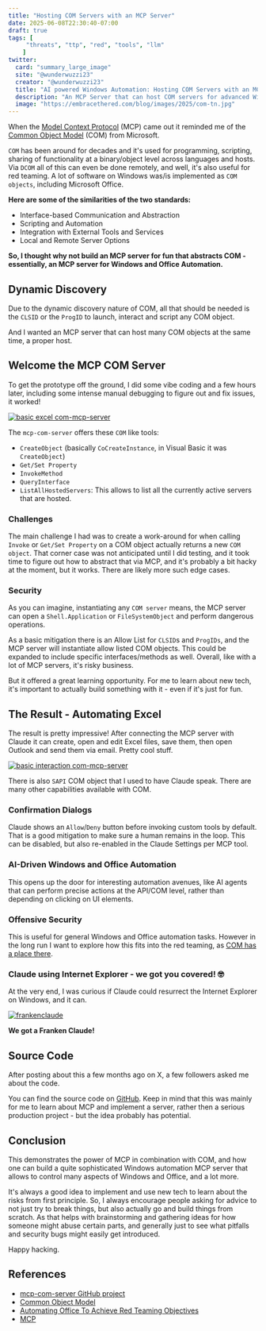 ```yaml
---
title: "Hosting COM Servers with an MCP Server"
date: 2025-06-08T22:30:40-07:00
draft: true
tags: [
     "threats", "ttp", "red", "tools", "llm"
    ]
twitter:
  card: "summary_large_image"
  site: "@wunderwuzzi23"
  creator: "@wunderwuzzi23"
  title: "AI powered Windows Automation: Hosting COM Servers with an MCP Server 🤯"
  description: "An MCP Server that can host COM servers for advanced Windows Automation"
  image: "https://embracethered.com/blog/images/2025/com-tn.jpg"
---
```


When the [Model Context Protocol](https://modelcontextprotocol.io/introduction) (MCP) came out it reminded me of the [Common Object Model](https://learn.microsoft.com/en-us/windows/win32/com/the-component-object-model) (COM) from Microsoft. 

`COM` has been around for decades and it's used for programming, scripting, sharing of functionality at a binary/object level across languages and hosts. Via `DCOM` all of this can even be done remotely, and well, it's also useful for red teaming. A lot of software on Windows was/is implemented as `COM objects`, including Microsoft Office.

**Here are some of the similarities of the two standards:**
* Interface-based Communication and Abstraction 
* Scripting and Automation
* Integration with External Tools and Services
* Local and Remote Server Options

**So, I thought why not build an MCP server for fun that abstracts COM - essentially, an MCP server for Windows and Office Automation.**

## Dynamic Discovery

Due to the dynamic discovery nature of COM, all that should be needed is the `CLSID` or the `ProgID` to launch, interact and script any COM object.

And I wanted an MCP server that can host many COM objects at the same time, a proper host.

## Welcome the MCP COM Server

To get the prototype off the ground, I did some vibe coding and a few hours later, including some intense manual debugging to figure out and fix issues, it worked!

[![basic excel com-mcp-server](/blog/images/2025/claude-com-mcp-excel.jpg)](/blog/images/2025/claude-com-mcp-excel.jpg)

The `mcp-com-server` offers these `COM` like tools:

* `CreateObject` (basically `CoCreateInstance`, in Visual Basic it was `CreateObject`)
* `Get/Set Property` 
* `InvokeMethod`
* `QueryInterface`
* `ListAllHostedServers`: This allows to list all the currently active servers that are hosted.

### Challenges

The main challenge I had was to create a work-around for when calling `Invoke` or `Get/Set Property` on a COM object actually returns a new `COM object`. That corner case was not anticipated until I did testing, and it took time to figure out how to abstract that via MCP, and it's probably a bit hacky at the moment, but it works. There are likely more such edge cases. 

### Security

As you can imagine, instantiating any `COM server` means, the MCP server can open a `Shell.Application` or `FileSystemObject` and perform dangerous operations. 

As a basic mitigation there is an Allow List for `CLSID`s and `ProgIDs`, and the MCP server will instantiate allow listed COM objects. This could be expanded to include specific interfaces/methods as well. Overall, like with a lot of MCP servers, it's risky business. 

But it offered a great learning opportunity. For me to learn about new tech, it's important to actually build something with it - even if it's just for fun.

## The Result - Automating Excel

The result is pretty impressive! After connecting the MCP server with Claude it can create, open and edit Excel files, save them, then open Outlook and send them via email. Pretty cool stuff.

[![basic interaction com-mcp-server](/blog/images/2025/claude-mcp-com-excel.png)](/blog/images/2025/claude-mcp-com-excel.png)

There is also `SAPI` COM object that I used to have Claude speak. There are many other capabilities available with COM.

### Confirmation Dialogs

Claude shows an `Allow`/`Deny` button before invoking custom tools by default. That is a good mitigation to make sure a human remains in the loop. This can be disabled, but also re-enabled in the Claude Settings per MCP tool.


### AI-Driven Windows and Office Automation 

This opens up the door for interesting automation avenues, like AI agents that can perform precise actions at the API/COM level, rather than depending on clicking on UI elements.

### Offensive Security

This is useful for general Windows and Office automation tasks. However in the long run I want to explore how this fits into the red teaming, as [COM has a place there](https://embracethered.com/blog/posts/2021/automating-office-to-achieve-redteaming-objectives/). 

### Claude using Internet Explorer - we got you covered! 🤓

At the very end, I was curious if Claude could resurrect the Internet Explorer on Windows, and it can.

[![frankenclaude](/blog/images/2025/claude-com-frankenclaude.jpg)](/blog/images/2025/claude-com-frankenclaude.jpg)

**We got a Franken Claude!**

## Source Code

After posting about this a few months ago on X, a few followers asked me about the code.

You can find the source code on [GitHub](https://github.com/wunderwuzzi23/mcp-com-server). Keep in mind that this was mainly for me to learn about MCP and implement a server, rather then a serious production project - but the idea probably has potential.

## Conclusion

This demonstrates the power of MCP in combination with COM, and how one can build a quite sophisticated Windows automation MCP server that allows to control many aspects of Windows and Office, and a lot more.

It's always a good idea to implement and use new tech to learn about the risks from first principle. So, I always encourage people asking for advice to not just try to break things, but also actually go and build things from scratch. As that helps with brainstorming and gathering ideas for how someone might abuse certain parts, and generally just to see what pitfalls and security bugs might easily get introduced.

Happy hacking.

## References

* [mcp-com-server GitHub project](https://github.com/wunderwuzzi23/mcp-com-server)
* [Common Object Model](https://learn.microsoft.com/en-us/windows/win32/com/the-component-object-model)
* [Automating Office To Achieve Red Teaming Objectives](https://embracethered.com/blog/posts/2021/automating-office-to-achieve-redteaming-objectives/)
* [MCP](https://modelcontextprotocol.io/introduction)